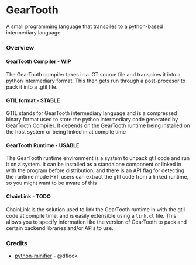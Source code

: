 # GearTooth
A small programming language that transpiles to a python-based intermediary language 

### Overview

#### GearTooth Compiler - WIP
The GearTooth compiler takes in a .GT source file and transpires it into a python intermediary format.
This then gets run through a post-procesor to pack it into a .gtil file.

#### GTIL format - STABLE
GTIL stands for GearTooth intermediary language and is a compressed binary format used to store the python intermediary code generated by GearTooth Compiler.
It depends on the GearTooth runtime being installed on the host system or being linked in at compile time

#### GearTooth Runtime - USABLE
The GearTooth runtime environment is a system to unpack gtil code and run it on a system.
It can be installed as a standalone component or linked in with the program before distribution, and there is an API flag for detecting the runtime mode
FYI: users can extract the gtil code from a linked runtime, so you might want to be aware of this

#### ChainLink - TODO
ChainLink is the solution used to link the GearTooth runtime in with the gtil code at compile time, and is easily extensible using a `link.cl` file.
This allows you to specify information like the version of GearTooth to pack and certain backend libraries and/or APIs to use.

### Credits
- [python-minifier](https://github.com/dflook/python-minifier) - @dflook
